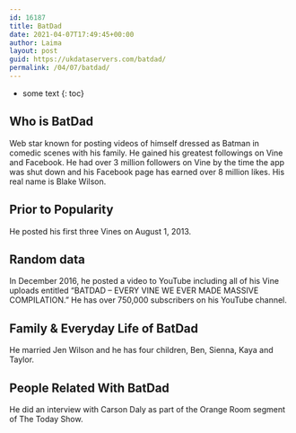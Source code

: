 ```yaml
---
id: 16187
title: BatDad
date: 2021-04-07T17:49:45+00:00
author: Laima
layout: post
guid: https://ukdataservers.com/batdad/
permalink: /04/07/batdad/
---
```


* some text
{: toc}


## Who is BatDad
                  
                  
                  
Web star known for posting videos of himself dressed as Batman in comedic scenes with his family. He gained his greatest followings on Vine and Facebook. He had over 3 million followers on Vine by the time the app was shut down and his Facebook page has earned over 8 million likes. His real name is Blake Wilson. 
                  
              
            
              
            
                
                
                
## Prior to Popularity
                  
                  
                  
He posted his first three Vines on August 1, 2013. 
                  
              
            
              
            
                
                
                
## Random data
                  
                  
                  
In December 2016, he posted a video to YouTube including all of his Vine uploads entitled &#8220;BATDAD &#8211; EVERY VINE WE EVER MADE MASSIVE COMPILATION.&#8221; He has over 750,000 subscribers on his YouTube channel. 
                  
              
            
              
            
                
                
                
## Family & Everyday Life of BatDad
                  
                  
                  
He married Jen Wilson and he has four children, Ben, Sienna, Kaya and Taylor.  
                  
              
            
              
            
                
                
                
## People Related With BatDad
                  
                  
                  
He did an interview with Carson Daly as part of the Orange Room segment of The Today Show. 
                  
              
            
              
            
                
              
            
              
              
            
            
              
            
          
          
          